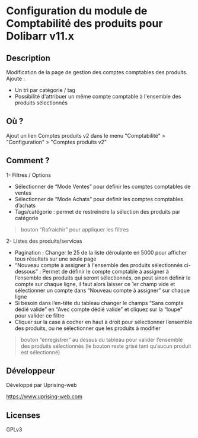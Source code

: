 # Configuration du module de Comptabilité des produits pour Dolibarr v11.x

## Description

Modification de la page de gestion des comptes comptables des produits.
Ajoute :
- Un tri par catégorie / tag
- Possibilité d'attribuer un même compte comptable à l'ensemble des produits sélectionnés

## Où ?

Ajout un lien Comptes produits v2 dans le menu "Comptabilité" > "Configuration" > "Comptes produits v2"

## Comment ?

1- Filtres / Options
- Sélectionner de “Mode Ventes” pour definir les comptes comptables de ventes
- Sélectionner de “Mode Achats” pour definir les comptes comptables d’achats
- Tags/catégorie : permet de restreindre la sélection des produits par catégorie

> bouton “Rafraichir” pour appliquer les filtres

2- Listes des produits/services
- Pagination : Changer le 25 de la liste déroulante en 5000 pour afficher tous résultats sur une seule page
- “Nouveau compte à assigner à l'ensemble des produits sélectionnés ci-dessous” : Permet de définir le compte comptable à assigner à l’ensemble des produits qui seront sélectionnés, on peut sinon définir le compte sur chaque ligne, il faut alors laisser ce 1er champ vide et sélectionner un compte dans “Nouveau compte à assigner” sur chaque ligne
- Si besoin dans l’en-tête du tableau changer le champs “Sans compte dédié valide” en “Avec compte dédié valide” et cliquez sur la “loupe” pour valider ce filtre
- Cliquer sur la case à cocher en haut à droit pour sélectionner l’ensemble des produits, ou ne sélectionner que les produits à modifier

> bouton “enregistrer” au dessus du tableau pour valider l’ensemble des produits sélectionnés (le bouton reste grisé tant qu’aucun produit est sélectionné)


## Développeur

Développé par Uprising-web 

https://www.uprising-web.com


## Licenses

GPLv3

